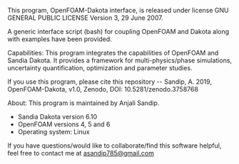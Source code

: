 This program, OpenFOAM-Dakota interface, is released under license GNU GENERAL PUBLIC LICENSE Version 3, 29 June 2007.

A generic interface script (bash) for coupling OpenFOAM and Dakota along with examples have been provided.

Capabilities: This program integrates the capabilities of OpenFOAM and Sandia Dakota. It provides a framework for multi-physics/phase simulations, uncertainty quantification, optimization and parameter studies.

If you use this program, please cite this repository -- Sandip, A. 2019, OpenFOAM-Dakota, v1.0, Zenodo, DOI: 10.5281/zenodo.3758768

About: This program is maintained by Anjali Sandip.

 - Sandia Dakota version 6.10
 - OpenFOAM versions 4, 5 and 6
 - Operating system: Linux

If you have questions/would like to collaborate/find this software helpful, feel free to contact me at asandip785@gmail.com
